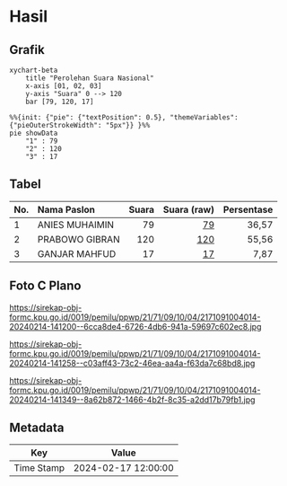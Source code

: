 # Hasil

## Grafik

```mermaid
xychart-beta
    title "Perolehan Suara Nasional"
    x-axis [01, 02, 03]
    y-axis "Suara" 0 --> 120
    bar [79, 120, 17]
```

```mermaid
%%{init: {"pie": {"textPosition": 0.5}, "themeVariables": {"pieOuterStrokeWidth": "5px"}} }%%
pie showData
    "1" : 79
    "2" : 120
    "3" : 17
```

## Tabel

| No. | Nama Paslon    | Suara | Suara (raw) | Persentase |
|:--- |:-------------- | -----:| -----------:| ----------:|
| 1   | ANIES MUHAIMIN | 79    | [79][p-1]   | 36,57      |
| 2   | PRABOWO GIBRAN | 120   | [120][p-2]  | 55,56      |
| 3   | GANJAR MAHFUD  | 17    | [17][p-3]   | 7,87       |


[p-1]: https://github.com/gigit-pemilu/pemilu-2024/blob/main/pilpres/hitung-suara/sub/21-kepulauan-riau/sub/71-kota-batam/sub/09-bengkong/sub/1004-tanjung-buntung/sub/014-tps/sub/paslon-1.txt
[p-2]: https://github.com/gigit-pemilu/pemilu-2024/blob/main/pilpres/hitung-suara/sub/21-kepulauan-riau/sub/71-kota-batam/sub/09-bengkong/sub/1004-tanjung-buntung/sub/014-tps/sub/paslon-2.txt
[p-3]: https://github.com/gigit-pemilu/pemilu-2024/blob/main/pilpres/hitung-suara/sub/21-kepulauan-riau/sub/71-kota-batam/sub/09-bengkong/sub/1004-tanjung-buntung/sub/014-tps/sub/paslon-3.txt

## Foto C Plano

https://sirekap-obj-formc.kpu.go.id/0019/pemilu/ppwp/21/71/09/10/04/2171091004014-20240214-141200--6cca8de4-6726-4db6-941a-59697c602ec8.jpg

https://sirekap-obj-formc.kpu.go.id/0019/pemilu/ppwp/21/71/09/10/04/2171091004014-20240214-141258--c03aff43-73c2-46ea-aa4a-f63da7c68bd8.jpg

https://sirekap-obj-formc.kpu.go.id/0019/pemilu/ppwp/21/71/09/10/04/2171091004014-20240214-141349--8a62b872-1466-4b2f-8c35-a2dd17b79fb1.jpg


## Metadata

| Key        | Value               |
| ---------- | ------------------- |
| Time Stamp | 2024-02-17 12:00:00 |



